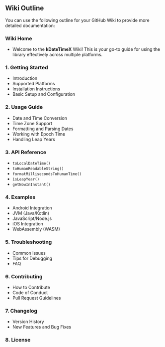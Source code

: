
## **Wiki Outline**

You can use the following outline for your GitHub Wiki to provide more detailed documentation:

### **Wiki Home**

- Welcome to the **kDateTimeX** Wiki! This is your go-to guide for using the library effectively across multiple platforms.

### **1. Getting Started**

- Introduction
- Supported Platforms
- Installation Instructions
- Basic Setup and Configuration

### **2. Usage Guide**

- Date and Time Conversion
- Time Zone Support
- Formatting and Parsing Dates
- Working with Epoch Time
- Handling Leap Years

### **3. API Reference**

- `toLocalDateTime()`
- `toHumanReadableString()`
- `formatMillisecondsToHumanTime()`
- `isLeapYear()`
- `getNowInInstant()`

### **4. Examples**

- Android Integration
- JVM (Java/Kotlin)
- JavaScript/Node.js
- iOS Integration
- WebAssembly (WASM)

### **5. Troubleshooting**

- Common Issues
- Tips for Debugging
- FAQ

### **6. Contributing**

- How to Contribute
- Code of Conduct
- Pull Request Guidelines

### **7. Changelog**

- Version History
- New Features and Bug Fixes

### **8. License**